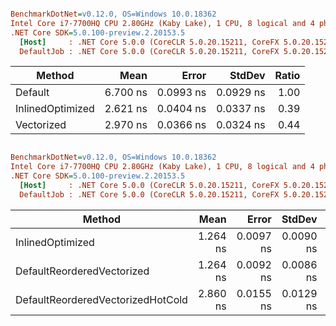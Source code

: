 ``` ini

BenchmarkDotNet=v0.12.0, OS=Windows 10.0.18362
Intel Core i7-7700HQ CPU 2.80GHz (Kaby Lake), 1 CPU, 8 logical and 4 physical cores
.NET Core SDK=5.0.100-preview.2.20153.5
  [Host]     : .NET Core 5.0.0 (CoreCLR 5.0.20.15211, CoreFX 5.0.20.15211), X64 RyuJIT
  DefaultJob : .NET Core 5.0.0 (CoreCLR 5.0.20.15211, CoreFX 5.0.20.15211), X64 RyuJIT


```
|           Method |     Mean |     Error |    StdDev | Ratio |
|----------------- |---------:|----------:|----------:|------:|
|          Default | 6.700 ns | 0.0993 ns | 0.0929 ns |  1.00 |
| InlinedOptimized | 2.621 ns | 0.0404 ns | 0.0337 ns |  0.39 |
|       Vectorized | 2.970 ns | 0.0366 ns | 0.0324 ns |  0.44 |


``` ini

BenchmarkDotNet=v0.12.0, OS=Windows 10.0.18362
Intel Core i7-7700HQ CPU 2.80GHz (Kaby Lake), 1 CPU, 8 logical and 4 physical cores
.NET Core SDK=5.0.100-preview.2.20153.5
  [Host]     : .NET Core 5.0.0 (CoreCLR 5.0.20.15211, CoreFX 5.0.20.15211), X64 RyuJIT
  DefaultJob : .NET Core 5.0.0 (CoreCLR 5.0.20.15211, CoreFX 5.0.20.15211), X64 RyuJIT


```
|                            Method |     Mean |     Error |    StdDev | Ratio | RatioSD |
|---------------------------------- |---------:|----------:|----------:|------:|--------:|
|                  InlinedOptimized | 1.264 ns | 0.0097 ns | 0.0090 ns |  1.00 |    0.00 |
|        DefaultReorderedVectorized | 1.264 ns | 0.0092 ns | 0.0086 ns |  1.00 |    0.01 |
| DefaultReorderedVectorizedHotCold | 2.860 ns | 0.0155 ns | 0.0129 ns |  2.26 |    0.02 |
